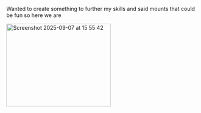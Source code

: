 Wanted to create something to further my skills and said mounts that could be fun so here we are


<img width="274" height="218" alt="Screenshot 2025-09-07 at 15 55 42" src="https://github.com/user-attachments/assets/6a10d4ed-28c3-40ff-b8db-1ab2355acb1a" />
